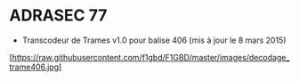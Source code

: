 # ADRASEC 77

- Transcodeur de Trames v1.0 pour balise 406 (mis à jour le 8 mars 2015)

[https://raw.githubusercontent.com/f1gbd/F1GBD/master/images/decodage_trame406.jpg]
